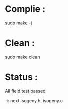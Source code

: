 # Complie :

sudo make -j

# Clean :

sudo make clean

# Status :

All field test passed

-> next isogeny.h, isogeny.c